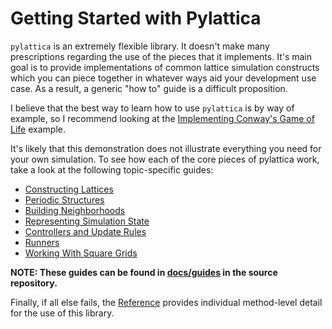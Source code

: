 # Getting Started with Pylattica

`pylattica` is an extremely flexible library. It doesn't make many prescriptions regarding the use of the pieces that it implements. It's main goal is to provide implementations of common lattice simulation constructs which you can piece together in whatever ways aid your development use case. As a result, a generic "how to" guide is a difficult proposition.

I believe that the best way to learn how to use `pylattica` is by way of example, so I recommend looking at the [Implementing Conway's Game of Life](./game_of_life.ipynb) example.

It's likely that this demonstration does not illustrate everything you need for your own simulation. To see how each of the core pieces of pylattica work, take a look at the following topic-specific guides:

- [Constructing Lattices](./constructing_lattices.ipynb)
- [Periodic Structures](./periodic_structures.ipynb)
- [Building Neighborhoods](./neighborhoods.ipynb)
- [Representing Simulation State](./neighborhoods.ipynb)
- [Controllers and Update Rules](./controllers_and_update_rules.ipynb)
- [Runners](./runners.ipynb)
- [Working With Square Grids](./square_grids.ipynb)

**NOTE: These guides can be found in [docs/guides](https://github.com/mcgalcode/pylattica/tree/master/docs/guides) in the source repository.**

Finally, if all else fails, the [Reference](../reference/core/lattice.md) provides individual method-level detail for the use of this library.